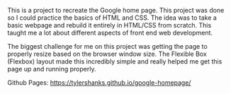 
This is a project to recreate the Google home page. This project was done so I could practice the basics of HTML and CSS. The idea was to take a basic webpage and rebuild it entirely in HTML/CSS from scratch. This taught me a lot about different aspects of front end web development.

The biggest challenge for me on this project was getting the page to properly resize based on the browser window size. The Flexible Box (Flexbox) layout made this incredibly simple and really helped me get this page up and running properly.

Github Pages: https://tylershanks.github.io/google-homepage/

